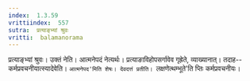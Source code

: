 ```yaml
---
index:  1.3.59
vrittiindex:  557
sutra:  प्रत्याङ्भ्यां श्रुवः
vritti:  balamanorama 
---
```


प्रत्याङ्भ्यां श्रुवः। उक्तं नेति। आत्मनेपदं नेत्यर्थः। प्रत्याङाविहोपसर्गावेव गृह्रेते, व्याख्यानात्। तदाह-- कर्मप्रवचनीयात्स्यादेवेति। `आत्मनेपद'मिति शेषः। देवदत्तं प्रतीति। `लक्षणेत्थम्भूते'ति प्तिः कर्मप्रवचनीयः। 

